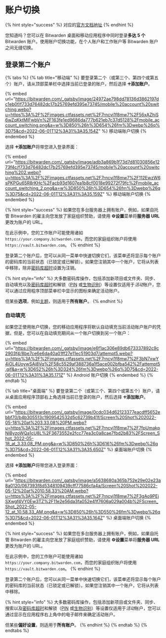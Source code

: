# 账户切换

{% hint style="success" %}
对应的[官方文档地址](https://bitwarden.com/help/account-switching/)
{% endhint %}

您知道吗？您可以在 Bitwarden 桌面和移动应用程序中同时登录**多达 5 个** Bitwarden 账户。使用账户切换功能，在个人账户和工作账户等 Bitwarden 账户之间无缝切换。

## 登录第二个账户 <a href="#login-to-a-second-account" id="login-to-a-second-account"></a>

{% tabs %}
{% tab title="移动端" %}
要登录第二个（或第三个、第四个或第五个）账户，请从顶部菜单栏中选择当前已登录的账户，然后选择 **🞤添加账户**。

{% embed url="https://bitwarden.com/_gatsby/image/24972ae798dd78136d3862197dc1eb0f/f733d76482dc17b25769efd395e73745/mobile%20account%20switching.webp?u=https%3A%2F%2Fimages.ctfassets.net%2F7rncvj1f8mw7%2F56xAZhiS6wZqKktMlFwbVn%2F163fe1ed9686da777b621eb7c37d5128%2Fmobile_account_switching.png&a=w%3D850%26h%3D654%26fm%3Dwebp%26q%3D75&cd=2022-06-01T12%3A31%3A35.154Z" %}
移动端账户切换
{% endembed %}

选择 **🞤添加账户**将带您进入登录界面：

{% embed url="https://bitwarden.com/_gatsby/image/adb3a869b1f73d7d81030856e1273f4c/f733d76482dc17b25769efd395e73745/mobile%20account%20switching%202.webp?u=https%3A%2F%2Fimages.ctfassets.net%2F7rncvj1f8mw7%2F112EwzW6sPKPGu65R8rKHc%2Facb93d1607ea1b8cf0018e99272f79fc%2Fmobile_account_switching_2.png&a=w%3D850%26h%3D654%26fm%3Dwebp%26q%3D75&cd=2022-06-01T12%3A31%3A35.159Z" %}
移动端账户切换
{% endembed %}

{% hint style="success" %}
如果您在多台服务器上拥有账户，例如，如果自托管 Bitwarden 的雇主向您发放了家庭组织赞助，请使用 **⚙️设置**菜单将**服务器 URL** 更改为账户的 URL。

在此示例中，您的工作账户可能使用诸如 `https://your.company.bitwarden.com`，而您的家庭组织账户将使用 `https://vault.bitwarden.com`。
{% endhint %}

登录第二个账户后，您可以从同一菜单中快速切换它们，该菜单还将显示每个账户的密码库的当前状态（已锁定或已解锁）。如果您注销其中一个账户，它将从列表中移除，除非[密码库超时](vault-timeout-options.md)设置为注销。

{% hint style="info" %}
大多数密码库操作，包括添加新项目或文件夹、同步、自动填充以及[密码库超时](vault-timeout-options.md)和解锁（[PIN](unlock-with-pin.md) 或[生物识别](unlocking-with-biometrics.md)）等设置仅适用&#x4E8E;_&#x6D3B;&#x52A8;_&#x8D26;户，您可以通过应用程序顶部菜单栏中显示的图标来确定活动账户。

但某些**选项**，例如[主题](../miscellaneous/change-app-theme.md)，则适用于**所有账户**。
{% endhint %}

### 自动填充 <a href="#auto-fill" id="auto-fill"></a>

如果您正使用账户切换，您的移动应用程序将默认自动填充当前活动账户账户的凭据，但是，您可以在自动填充期间从一个账户切换到另一个账户：

{% embed url="https://bitwarden.com/_gatsby/image/e6f1ac306e89db673337892c9c2903f4/8be7ce6e6da40a01ff27e11ec51903d7/attempt5.webp?u=https%3A%2F%2Fimages.ctfassets.net%2F7rncvj1f8mw7%2F3bN7xwY4iOL4UoywSAi8Vq%2F58c5529af388736a1f5ace002bfba542%2Fattempt5.gif&a=w%3D652%26h%3D324%26fm%3Dwebp%26q%3D75&cd=2022-06-01T12%3A31%3A35.171Z" %}
Android 账户切换
{% endembed %}
{% endtab %}

{% tab title="桌面端" %}
要登录第二个（或第三个、第四个或第五个）账户，请从桌面应用程序顶部右上角选择当前已登录的账户，然后选择 **🞤添加账户**。

{% embed url="https://bitwarden.com/_gatsby/image/0cdc034d62123377eacdff5652ebbf70/b4b305513c1909542532d5c62739b41f/Screen%20Shot%202022-05-18%20at%203.33.08%20PM.webp?u=https%3A%2F%2Fimages.ctfassets.net%2F7rncvj1f8mw7%2F7fpUmakpNIByzoWQa1cU8L%2F3673552e2fcc77ea3c0a8cae7fbd2b83%2FScreen_Shot_2022-05-18_at_3.33.08_PM.png&a=w%3D850%26h%3D616%26fm%3Dwebp%26q%3D75&cd=2022-06-01T12%3A31%3A35.650Z" %}
桌面端账户切换
{% endembed %}

选择 **🞤添加账户**将带您进入登录界面：

{% embed url="https://bitwarden.com/_gatsby/image/a5638680a365b752e29e02e23a8a0120/067393f8d5348109439cff77586cfa4a/Screen%20Shot%202022-05-12%20at%2010.58.33%20AM.webp?u=https%3A%2F%2Fimages.ctfassets.net%2F7rncvj1f8mw7%2F3gAo9PEjSXwgf4VY0Ew3TZ%2F11e2e56da3fa052e41f7606a029a004b%2FScreen_Shot_2022-05-12_at_10.58.33_AM.png&a=w%3D850%26h%3D550%26fm%3Dwebp%26q%3D75&cd=2022-06-01T12%3A31%3A35.164Z" %}
桌面端账户切换
{% endembed %}

{% hint style="success" %}
如果您在多台服务器上拥有账户，例如，如果自托管 Bitwarden 的雇主向您发放了家庭组织赞助，请使用 **⚙️设置**菜单将**服务器 URL** 更改为账户的 URL。

在此示例中，您的工作账户可能使用诸如 `https://your.company.bitwarden.com`，而您的家庭组织账户将使用 `https://vault.bitwarden.com`。
{% endhint %}

登录第二个账户后，您可以从同一菜单中快速切换它们，该菜单还将显示每个账户的密码库的当前状态（已锁定或已解锁）。如果您注销其中一个账户，它将从列表中移除。

{% hint style="info" %}
大多数密码库操作，包括添加新项目或文件夹、同步、搜索以及[密码库超时](vault-timeout-options.md)和解锁（[PIN](unlock-with-pin.md) 或[生物识别](unlocking-with-biometrics.md)）等设置仅适用&#x4E8E;_&#x6D3B;&#x52A8;_&#x8D26;户，您可以通过显示在应用程序右上角中的电子邮件来确定活动账户。

但某些**偏好设置**，则适用于**所有账户**。
{% endhint %}
{% endtab %}
{% endtabs %}
